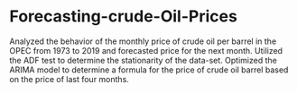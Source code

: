 # Forecasting-crude-Oil-Prices
Analyzed the behavior of the monthly price of crude oil per barrel in the OPEC from 1973 to 2019 and forecasted price for the next month. Utilized the ADF test to determine the stationarity of the data-set. Optimized the ARIMA model to determine a formula for the price of crude oil barrel based on the price of last four months.
